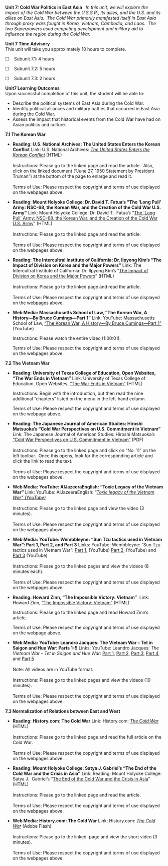 **Unit 7: Cold War Politics in East Asia** <span id="7"></span> 
*In this unit, we will explore the impact of the Cold War between the
U.S.S.R., its allies, and the U.S. and its allies on East Asia.  The
Cold War primarily manifested itself in East Asia through proxy wars
fought in Korea, Vietnam, Cambodia, and Laos.  The two Superpowers used
competing development and military aid to influence the region during
the Cold War.*

**Unit 7 Time Advisory**  
This unit will take you approximately 10 hours to complete.

☐    Subunit 7.1: 4 hours

☐    Subunit 7.2: 5 hours

☐    Subunit 7.3: 2 hours

**Unit7 Learning Outcomes**  
Upon successful completion of this unit, the student will be able to:

-   Describe the political systems of East Asia during the Cold War.
-   Identify political alliances and military battles that occurred in
    East Asia during the Cold War.
-   Assess the impact that historical events from the Cold War have had
    on Asian politics and culture.

**7.1 The Korean War** <span id="7.1"></span> 
-   **Reading: U.S. National Archives: The United States Enters the
    Korean Conflict**
    Link: U.S. National Archives: *[The United States Enters the Korean
    Conflict](http://www.archives.gov/education/lessons/korean-conflict/)*
    (HTML)  
        
     Instructions: Please go to the linked page and read the article. 
    Also, click on the linked document (“June 27, 1950 Statement by
    President Truman”) at the bottom of the page to enlarge and read
    it.   
        
     Terms of Use: Please respect the copyright and terms of use
    displayed on the webpages above.

-   **Reading: Mount Holyoke College: Dr. David T. Fatua’s "The 'Long
    Pull' Army: NSC-68, the Korean War, and the Creation of the Cold War
    U.S. Army"**
    Link: Mount Holyoke College: Dr. David T.  Fatua’s "[The 'Long Pull'
    Army: NSC-68, the Korean War, and the Creation of the Cold War U.S.
    Army](http://www.mtholyoke.edu/acad/intrel/longpull.htm)” (HTML)  
        
     Instructions: Please go to the linked page and read the article.  
        
     Terms of Use: Please respect the copyright and terms of use
    displayed on the webpages above.

-   **Reading: The Intercultral Institute of California: Dr. Ilpyong
    Kim’s “The Impact of Division on Korea and the Major Powers”**
    Link: The Intercultral Institute of California: Dr. Ilpyong Kim’s
    “[The Impact of Division on Korea and the Major
    Powers](http://www.iic.edu/Main/AboutUs/publications/IICKoreaDivisionImpact.htm)”
    (HTML)  
        
     Instructions: Please go to the linked page and read the article.  
        
     Terms of Use: Please respect the copyright and terms of use
    displayed on the webpages above.

-   **Web Media: Massachusetts School of Law, “The Korean War, A
    History—By Bruce Cumings—Part 1”**
    Link: YouTube: Massachusetts School of Law, [“The Korean War, A
    History—By Bruce Cumings—Part
    1”](http://www.youtube.com/watch?v=ba3dgDUtE9A) (YouTube)  
      
     Instructions: Please watch the entire video (1:00:01).  
      
     Terms of Use: Please respect the copyright and terms of use
    displayed on the webpages above.

**7.2 The Vietnam War** <span id="7.2"></span> 
-   **Reading: University of Texas College of Education, Open Websites,
    “The War Ends in Vietnam”**
    Link: University of Texas College of Education, Open Websites, [“The
    War Ends in
    Vietnam”](http://ows.edb.utexas.edu/site/ritas-site/introduction-site)
    (HTML)  
      
     Instructions: Begin with the introduction, but then read the nine
    additional “chapters” listed on the menu in the left-hand column.  
      
     Terms of Use: Please respect the copyright and terms of use
    displayed on the webpage above.

-   **Reading: The Japanese Journal of American Studies: Hiroshi
    Matsuoka’s “Cold War Perspectives on U.S. Commitment in Vietnam”**
    Link: The Japanese Journal of American Studies: Hiroshi Matsuoka’s
    [“Cold War Perspectives on U.S. Commitment in
    Vietnam”](http://sv121.wadax.ne.jp/~jaas-gr-jp/jjas/PDF/2000/No.11-049.pdf)
    (PDF)  
        
     Instructions: Please go to the linked page and click on “No. 11” on
    the left toolbar.  Once this opens, look for the corresponding
    article and click the link to read the text.   
        
     Terms of Use: Please respect the copyright and terms of use
    displayed on the webpages above.

-   **Web Media: YouTube: AlJazeeraEnglish: “Toxic Legacy of the Vietnam
    War”**
    Link: YouTube: AlJazeeraEnglish: “*[Toxic legacy of the Vietnam War”
    (YouTube)](http://www.youtube.com/watch?v=EXBaK0gQUQg)*  
        
     Instructions: Please go to the linked page and view the video (3
    minutes).  
        
     Terms of Use: Please respect the copyright and terms of use
    displayed on the webpages above.

-   **Web Media: YouTube: Wembbleyne: “Sun Tzu tactics used in Vietnam
    War”: Part 1, Part 2, and Part 3**
    Links: YouTube: Wembbleyne: “Sun Tzu tactics used in Vietnam
    War”: [Part 1](http://www.youtube.com/watch?v=LR4PZExLyv0),
    (YouTube) [Part 2](http://www.youtube.com/watch?v=2dU0sBr8lJg),
    (YouTube) and [Part 3](http://www.youtube.com/watch?v=UGps_gescMk)
    (YouTube)  
        
     Instructions: Please go to the linked pages and view the videos (8
    minutes each).  
        
     Terms of Use: Please respect the copyright and terms of use
    displayed on the webpages above.

-   **Reading: Howard Zinn, “The Impossible Victory: Vietnam”**
     Link: Howard Zinn, [“The Impossible Victory:
    Vietnam”](http://libcom.org/a-peoples-history-of-the-united-states-howard-zinn/18-the-impossible-victory-vietnam)
    (HTML)  
      
     Instructions: Please go to the linked page and read Howard Zinn’s
    article.  
      
     Terms of Use: Please respect the copyright and terms of use
    displayed on the webpage above.

-   **Web Media: YouTube: Leandro Jacques: The Vietnam War – Tet in
    Saigon and Hue War: Parts 1-5**
    Links: YouTube: Leandro Jacques: *The Vietnam War – Tet in Saigon
    and Hue War*: [Part 1](http://www.youtube.com/watch?v=NdWqlBkFrJE),
    [Part 2](http://www.youtube.com/watch?v=8I1wmGSXQN0), [Part
    3](http://www.youtube.com/watch?v=GSboUGBIg9M), [Part
    4](http://www.youtube.com/watch?v=RzxqLvhYX8M), and [Part
    5](http://www.youtube.com/watch?v=pth66IvXjVQ)  
        
     Note: All videos are in YouTube format.  
        
     Instructions: Please go to the linked pages and view the videos (10
    minutes).  
        
     Terms of Use: Please respect the copyright and terms of use
    displayed on the webpages above.

**7.3 Normalization of Relations between East and West** <span
id="7.3"></span> 
-   **Reading: History.com: The Cold War**
    Link: History.com: *[The Cold
    War](http://www.history.com/topics/cold-war)* (HTML)  
        
     Instructions: Please go to the linked page and read the full
    article on the Cold War.  
        
     Terms of Use: Please respect the copyright and terms of use
    displayed on the webpages above.

-   **Reading: Mount Holyoke College: Satya J. Gabriel’s “The End of the
    Cold War and the Crisis in Asia”**
    Link: Reading: Mount Holyoke College: Satya J.  Gabriel’s “[The End
    of the Cold War and the Crisis in
    Asia](http://www.mtholyoke.edu/~sgabriel/asia.html)” (HTML)  
        
     Instructions: Please go to the linked page and read the article.  
        
     Terms of Use: Please respect the copyright and terms of use
    displayed on the webpages above.

-   **Web Media: History.com: The Cold War**
    Link: History.com: *[The Cold
    War](http://www.history.com/videos/cold-war)* (Adobe Flash)  
        
     Instructions: Please go to the linked  page and view the short
    video (3 minutes).  
        
     Terms of Use: Please respect the copyright and terms of use
    displayed on the webpages above.


